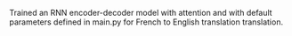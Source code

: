 Trained an RNN encoder-decoder model with attention and with default parameters defined
in main.py for French to English translation translation.

